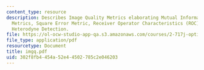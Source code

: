 ```yaml
---
content_type: resource
description: Describes Image Quality Metrics elaborating Mutual Information (cross-entropy)
  Metrics, Square Error Metric, Receiver Operator Characteristics (ROC) and then describes
  Heterodyne Detection.
file: https://ol-ocw-studio-app-qa.s3.amazonaws.com/courses/2-717j-optical-engineering-spring-2002/302f8fb4454a52e44502785c2e046203_imgq.pdf
file_type: application/pdf
resourcetype: Document
title: imgq.pdf
uid: 302f8fb4-454a-52e4-4502-785c2e046203
---
```

